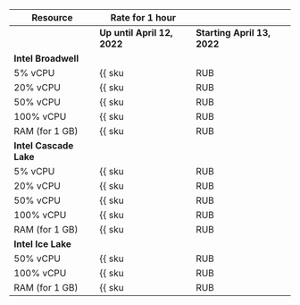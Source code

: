 | Resource       | Rate for 1 hour                                    | | 
| ----- | ----- | ---- |
| | **Up until April 12, 2022** | **Starting  April 13, 2022** |
| **Intel Broadwell**                                                 | |
| 5% vCPU        | {{ sku|RUB|mdb.zk.clickhouse.v1.cpu.c5|string }}   | ₽0.24 |
| 20% vCPU       | {{ sku|RUB|mdb.zk.clickhouse.v1.cpu.c20|string }}  | ₽0.56 |
| 50% vCPU       | {{ sku|RUB|mdb.zk.clickhouse.v1.cpu.c50|string }}  | ₽0.78 |
| 100% vCPU      | {{ sku|RUB|mdb.zk.clickhouse.v1.cpu.c100|string }} | ₽1.42 |
| RAM (for 1 GB) | {{ sku|RUB|mdb.zk.clickhouse.v1.ram|string }}      | ₽0.32 |
| **Intel Cascade Lake**                                         | |
| 5% vCPU        | {{ sku|RUB|mdb.zk.clickhouse.v2.cpu.c5|string }}   | ₽0.24 |
| 20% vCPU       | {{ sku|RUB|mdb.zk.clickhouse.v2.cpu.c20|string }}  | ₽0.56 |
| 50% vCPU       | {{ sku|RUB|mdb.zk.clickhouse.v2.cpu.c50|string }}  | ₽0.78 |
| 100% vCPU      | {{ sku|RUB|mdb.zk.clickhouse.v2.cpu.c100|string }} | ₽1.21 |
| RAM (for 1 GB) | {{ sku|RUB|mdb.zk.clickhouse.v2.ram|string }}      | ₽0.32 |
| **Intel Ice Lake**                                             | |
| 50% vCPU       | {{ sku|RUB|mdb.zk.clickhouse.v3.cpu.c50|string }}  | ₽0.70 |
| 100% vCPU      | {{ sku|RUB|mdb.zk.clickhouse.v3.cpu.c100|string }} | ₽1.09 |
| RAM (for 1 GB) | {{ sku|RUB|mdb.zk.clickhouse.v3.ram|string }}      | ₽0.28 |
